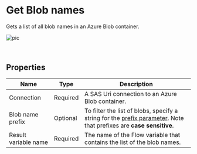 # Get Blob names

Gets a list of all blob names in an Azure Blob container.
<br/>

![pic](https://profitbasedocs.blob.core.windows.net/flowimages/azblobname.png)


<br/>

## Properties

| Name             | Type      |Description                                             |
|------------------|-----------|--------------------------------------------------------|
| Connection       | Required  | A SAS Uri connection to an Azure Blob container.       |
| Blob name prefix | Optional  | To filter the list of blobs, specify a string for the [prefix parameter](https://learn.microsoft.com/en-us/azure/storage/blobs/storage-blobs-list#filter-results-with-a-prefix). Note that prefixes are **case sensitive**. |
| Result variable name | Required | The name of the Flow variable that contains the list of the blob names. |


